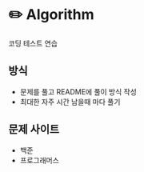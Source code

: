 # ✏️ Algorithm

코딩 테스트 연습 

## 방식

- 문제를 풀고 README에 풀이 방식 작성
- 최대한 자주 시간 남을때 마다 풀기

## 문제 사이트

- 백준
- 프로그래머스